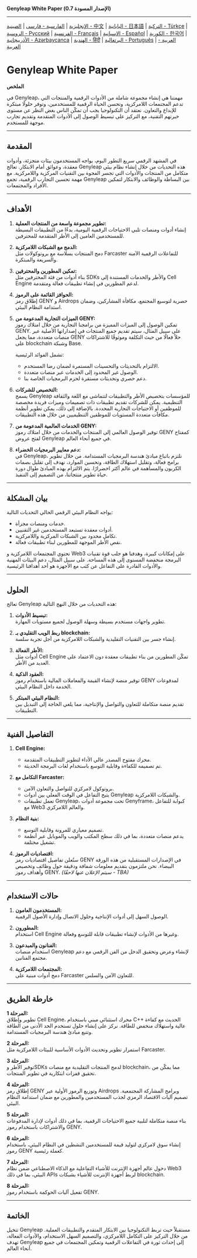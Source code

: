 <div dir="rt">

**Genyleap White Paper (الإصدار المسودة 0.7)**

---
[الإنجليزية](README.md) | [الفارسية - فارسی](README.fa.md) | [الصينية - 中文](README.zh.md) | [اليابانية - 日本語](README.ja.md) | [التركية - Türkçe](README.tr.md) | [الروسية - Русский](README.ru.md) | [الفرنسية - Français](README.fr.md) | [الإسبانية - Español](README.es.md) | [الكورية - 한국어](README.ko.md) | [الأذربيجانية - Azərbaycanca](README.az.md) | [الهندية - हिंदी](README.hi.md) | [البرتغالية - Português](README.pt.md) | [العربية - العربية](README.ar.md)

# Genyleap White Paper

**الملخص**

في Genyleap، مهمتنا هي إنشاء مجموعة شاملة من الأدوات الرقمية والمنتجات التي تدعم المجتمعات اللامركزية، وتحسن الحياة الرقمية للمستخدمين، وتوفر حلولًا مبتكرة للإبداع والتعاون. نعتقد أن التكنولوجيا يجب أن تمكّن الناس بغض النظر عن مستوى خبرتهم التقنية، مع التركيز على تبسيط الوصول إلى الأدوات المتقدمة وتقديم تجارب موجهة للمستخدم.

---

## المقدمة

في المشهد الرقمي سريع التطور اليوم، يواجه المستخدمون بيئات متجزئة، وأدوات معقدة، وعوائق أمام الابتكار. تعالج Genyleap هذه التحديات من خلال إنشاء نظام بيئي متكامل من المنتجات والأدوات التي تجسر الفجوة بين التقنيات المركزية واللامركزية. مع مهمة تحسين التجارب الرقمية، تجمع Genyleap بين البساطة والوظائف والابتكار لتمكين الأفراد والمجتمعات.

---

## الأهداف

1. **تطوير مجموعة واسعة من المنتجات العملية:**  
   إنشاء أدوات ومنصات تلبي الاحتياجات الرقمية اليومية، بدءًا من التطبيقات البسيطة للمستخدمين العامين إلى الأطر المتقدمة للمحترفين.

2. **الدمج مع الشبكات اللامركزية:**  
   دمج المنتجات بسلاسة مع بروتوكولات مثل Farcaster للتفاعلات الرقمية الآمنة والسريعة والمبتكرة.

3. **تمكين المطورين والمحترفين:**  
   بناء أدوات من فئة المحترفين مثل SDKs والأطر والخدمات المستندة إلى Cell Engine لدعم المطورين في إنشاء تطبيقات فعالة ومتقدمة.

4. **الحوافز القائمة على الرموز:**  
   إطلاق رمز GENY و Airdrops حصرية لتوسيع المجتمع، مكافأة المشاركين، وضمان استدامة النظام البيئي.

5. **الميزات التجارية المدعومة من GENY:**  
   تمكين الوصول إلى الميزات المميزة من برامجنا التجارية من خلال امتلاك رموز GENY. على سبيل المثال، سيتم تقديم جميع المنتجات في إصداراتها الأصلية عبر منصات متعددة، مما يجعل GENY حلاً فعالًا من حيث التكلفة وموثوقًا للاشتراكات على blockchain وشبكة Base.

   تشمل الفوائد الرئيسية:
   - الالتزام بالتحديثات والتحسينات المستمرة لضمان رضا المستخدم.
   - الوصول غير المحدود إلى الخدمات عبر منصات متعددة.
   - دعم حصري وتحديثات مستقرة لحزم البرمجيات الخاصة بنا.

6. **التخصيص للشركات:**  
   يسمح Genyleap للمؤسسات بتخصيص الأطر والتطبيقات لتتماشى مع اللغة والثقافة التنظيمية. يمكن للشركات تقديم تطبيقات ذات تصميمات وميزات فريدة مخصصة للموظفين أو الاحتياجات التجارية المحددة. بالإضافة إلى ذلك، يمكن تطوير أنظمة مكافآت متعددة المستويات للموظفين التنظيميين من خلال هذه التطبيقات.

7. **الخدمات العالمية المدعومة من GENY:**  
   توفير الوصول العالمي إلى المنتجات والخدمات من خلال امتلاك رموز GENY كمفتاح لفتح عروض Genyleap في جميع أنحاء العالم.

8. **دعم معايير البرمجيات الخضراء:**  
   في Genyleap، نلتزم باتباع مبادئ هندسة البرمجيات المستدامة. من خلال تطوير برامج فعالة، وتقليل استهلاك الطاقة، وتحسين الموارد، نهدف إلى تقليل بصمات الكربون والمساهمة في عالم أكثر اخضرارًا. يتم الالتزام بهذه المبادئ طوال دورة حياة تطوير منتجاتنا، من التصميم إلى التنفيذ.

---

## بيان المشكلة

يواجه النظام البيئي الرقمي الحالي التحديات التالية:

- خدمات ومنصات مجزأة.
- أدوات معقدة تستبعد المستخدمين غير التقنيين.
- تكامل محدود بين الشبكات المركزية واللامركزية.
- نقص الأطر الموجهة للمطورين لبناء تطبيقات فعالة.

تحتوي المجتمعات اللامركزية و Web3 على إمكانات كبيرة، وهدفنا هو جلب قوة تقنيات البرمجة منخفضة المستوى إلى هذه المساحة. على سبيل المثال، دعم البيئات المهنية والأدوات القادرة على التفاعل عن كثب مع الأجهزة هو أحد أهدافنا الرئيسية.

---

## الحلول

تعالج Genyleap هذه التحديات من خلال النهج التالية:

1. **تبسيط الأدوات:**  
   تطوير واجهات مستخدم بسيطة وسهلة الوصول لجميع مستويات المهارة.

2. **ربط الويب التقليدي بـ blockchain:**  
   إنشاء جسر بين التقنيات التقليدية والشبكات اللامركزية من أجل تجربة سلسة.

3. **الأطر الفعالة:**  
   أدوات مثل Cell Engine تمكّن المطورين من بناء تطبيقات معقدة دون الاعتماد على العديد من الأطر.

4. **العقود الذكية:**  
   توفير منصة لإنشاء القيمة والمعاملات المالية باستخدام رموز GENY لمدفوعات الخدمة داخل النظام البيئي.

5. **النظام البيئي المبتكر:**  
   تقديم منصة متكاملة للتعاون والتواصل والإنتاجية، مما يلغي الحاجة إلى التبديل بين التطبيقات.

---

## التفاصيل الفنية

1. **Cell Engine:**  
   - محرك مفتوح المصدر عالي الأداء لتطوير التطبيقات المتقدمة.  
   - تم تصميمه للكفاءة وقابلية التوسع باستخدام لغات البرمجة الحديثة.

2. **التكامل مع Farcaster:**  
   - بروتوكول لامركزي للتواصل والتعاون الآمن.  
   - يتيح التفاعل في الوقت الفعلي بين أدوات Genyleap والشبكات اللامركزية.  
   - تعمل تطبيقات Genyleap، تحت مجموعة أدوات Genyframe، كبوابة للتفاعل مع Web3 والعالم اللامركزي.

3. **بنية النظام:**  
   - تصميم معياري للمرونة وقابلية التوسع.  
   - يدعم منصات متعددة، بما في ذلك سطح المكتب والويب والموبايل عبر أنظمة تشغيل مختلفة.

4. **اقتصاديات الرموز:**  
   ستُعلن تفاصيل اقتصاديات رمز GENY في الإصدارات المستقبلية من هذه الورقة البيضاء. نحن ملتزمون بتقديم معلومات شفافة ودقيقة حول وظائف وتخصيص وأهداف رموز GENY. *(سيتم الإعلان عنها لاحقًا - TBA)*

---

## حالات الاستخدام

1. **المستخدمون العامون:**  
   الوصول السهل إلى أدوات الإنتاجية وحلول الاتصال وإدارة الأصول الرقمية.

2. **المطورون:**  
   استخدام Cell Engine وغيرها من الأدوات لإنشاء تطبيقات قابلة للتوسع وفعالة.

3. **الفنانون والمبدعون:**  
   استخدام منصات Genyleap لإنشاء وعرض وتحقيق الدخل من الفن الرقمي مع دعم مجتمع الفنانين.

4. **المجتمعات اللامركزية:**  
   دمج أدوات مبنية على Farcaster للتعاون الآمن والسلس.

---

## خارطة الطريق

**المرحلة 1:**  
تطوير وإطلاق Cell Engine، محرك استثنائي مبني باستخدام C++ الحديث مع كفاءة عالية واستهلاك منخفض للطاقة. نركز على إنشاء حلول تستخدم الحد الأدنى من الطاقة وتتبع مبادئ هندسة البرمجيات المستدامة.

**المرحلة 2:**  
استمرار تطوير وتحديث الأدوات الأساسية للبيئات اللامركزية مثل Farcaster.

**المرحلة 3:**  
توفير الأطر وSDKs لدمج المنتجات التقليدية مع منصات blockchain، مما يمكّن من تحقيق قفزات ابتكارية في تطوير المنتجات.

**المرحلة 4:**  
إطلاق رمز GENY وتوزيع الرموز الأولية عبر Airdrops وبرامج المشاركة المجتمعية. تصميم آليات الاقتصاد الرمزي لجذب المستخدمين والمطورين مع ضمان استدامة النظام البيئي.

**المرحلة 5:**  
بناء منصة متكاملة لتلبية جميع الاحتياجات الرقمية، بما في ذلك أدوات لإدارة المدفوعات والاشتراكات باستخدام رموز GENY.

**المرحلة 6:**  
إنشاء سوق لامركزي لتوليد قيمة للمستخدمين النشطين في النظام البيئي، باستخدام رموز GENY كعملة رئيسية.

**المرحلة 7:**  
دخول عالم أجهزة الإنترنت للأشياء التفاعلية مع الذكاء الاصطناعي ضمن نظام Web3 البيئي، بما في ذلك APIs لربط أجهزة الإنترنت للأشياء بشبكات blockchain.

**المرحلة 8:**  
تفعيل آليات الحوكمة باستخدام رموز GENY.

---

## الخاتمة

تتخيل Genyleap مستقبلاً حيث تربط التكنولوجيا بين الابتكار المتقدم والتطبيقات العملية. من خلال التركيز على التكامل اللامركزي، والتصميم السهل الاستخدام، والأدوات الفعالة، تهدف Genyleap إلى إحداث ثورة في التفاعلات الرقمية وتمكين المجتمعات في جميع أنحاء العالم.

</div>
